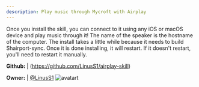 ```yaml
---
description: Play music through Mycroft with Airplay
---
```

Once you install the skill, you can connect to it using any iOS or macOS device and play music through it!
The name of the speaker is the hostname of the computer.
The install takes a little while because it needs to build Shairport-sync. Once it is done installing, it will restart. If it doesn't restart, you'll need to restart it manually.

**Github:** | (https://github.com/LinusS1/airplay-skill)

**Owner:** | [@LinusS1](https://github.com/LinusS1) ![avatart](https://avatars3.githubusercontent.com/u/19542092?v=4)

